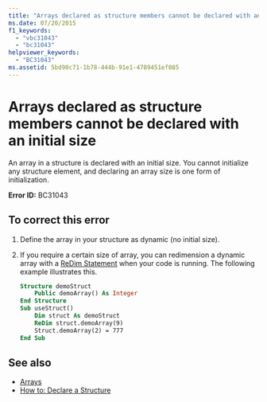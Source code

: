 ```yaml
---
title: "Arrays declared as structure members cannot be declared with an initial size"
ms.date: 07/20/2015
f1_keywords: 
  - "vbc31043"
  - "bc31043"
helpviewer_keywords: 
  - "BC31043"
ms.assetid: 5bd90c71-1b78-444b-91e1-4789451ef085
---
```

# Arrays declared as structure members cannot be declared with an initial size
An array in a structure is declared with an initial size. You cannot initialize any structure element, and declaring an array size is one form of initialization.  
  
 **Error ID:** BC31043  
  
## To correct this error  
  
1. Define the array in your structure as dynamic (no initial size).  
  
2. If you require a certain size of array, you can redimension a dynamic array with a [ReDim Statement](../../../visual-basic/language-reference/statements/redim-statement.md) when your code is running. The following example illustrates this.  
  
    ```vb  
    Structure demoStruct  
        Public demoArray() As Integer  
    End Structure  
    Sub useStruct()  
        Dim struct As demoStruct  
        ReDim struct.demoArray(9)  
        Struct.demoArray(2) = 777  
    End Sub  
    ```  
  
## See also

- [Arrays](../../../visual-basic/programming-guide/language-features/arrays/index.md)
- [How to: Declare a Structure](../../../visual-basic/programming-guide/language-features/data-types/how-to-declare-a-structure.md)
